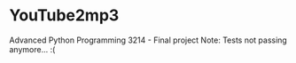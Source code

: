 # YouTube2mp3
Advanced Python Programming 3214 - Final project
Note: Tests not passing anymore... :(
